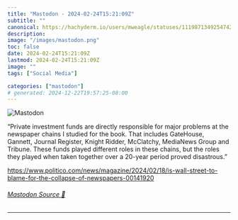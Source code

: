 ```yaml
---
title: "Mastodon - 2024-02-24T15:21:09Z"
subtitle: ""
canonical: https://hachyderm.io/users/mweagle/statuses/111987134925474297
description:
image: "/images/mastodon.png"
toc: false
date: 2024-02-24T15:21:09Z
lastmod: 2024-02-24T15:21:09Z
image: ""
tags: ["Social Media"]

categories: ["mastodon"]
# generated: 2024-12-22T19:57:25-08:00
---
```

![Mastodon](/images/mastodon.png)

<p>“Private investment funds are directly responsible for major problems at the newspaper chains I studied for the book. That includes GateHouse, Gannett, Journal Register, Knight Ridder, McClatchy, MediaNews Group and Tribune. These funds played different roles in these chains, but the roles they played when taken together over a 20-year period proved disastrous.”</p><p><a href="https://www.politico.com/news/magazine/2024/02/18/is-wall-street-to-blame-for-the-collapse-of-newspapers-00141920" target="_blank" rel="nofollow noopener noreferrer" translate="no"><span class="invisible">https://www.</span><span class="ellipsis">politico.com/news/magazine/202</span><span class="invisible">4/02/18/is-wall-street-to-blame-for-the-collapse-of-newspapers-00141920</span></a></p>


###### [Mastodon Source 🐘](https://hachyderm.io/@mweagle/111987134925474297)

___
